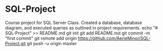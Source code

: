 # SQL-Project
Course project for SQL Server Class. Created a database, database diagram, and executed queries as outlined in project requirements.
echo "# SQL-Project" >> README.md
git init
git add README.md
git commit -m "first commit"
git remote add origin https://github.com/AerieMinor/SQL-Project.git
git push -u origin master
